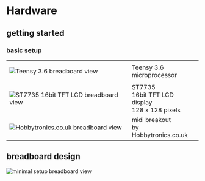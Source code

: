 # Hardware

## getting started
### basic setup
<table>
 <tr>
  <td>
   
   ![Teensy 3.6 breadboard view](https://raw.githubusercontent.com/newdigate/arduino-midi-writer/master/Hardware/svg/teensy3.6_breadboard.svg?sanitize=true "Teensy 3.6 microcontroller board")
   
  </td>
    <td>
     Teensy 3.6 <br/> microprocessor
    </td>
 </tr>
 
 
  <tr>
  <td>
   
   ![ST7735 16bit TFT LCD breadboard view](https://github.com/newdigate/teensy-midi-looper/blob/master/Hardware/svg/st7735.svg?sanitize=true "ST7735 16bit TFT LCD display")
   
  </td>
    <td>
     ST7735 <br/> 16bit TFT LCD display <br/> 128 x 128 pixels
    </td>
 </tr>
 
   <tr>
  <td>
   
   ![Hobbytronics.co.uk breadboard view](https://github.com/newdigate/teensy-midi-looper/blob/master/Hardware/svg/hobbytronics-midi-breakout.svg?sanitize=true "Hobbytronics.co.uk midi breakout")
   
  </td>
    <td>     
midi breakout <br/> by Hobbytronics.co.uk  
    </td>
 </tr>
 
</table>


## breadboard design 
![minimal setup breadboard view](https://raw.githubusercontent.com/newdigate/teensy-midi-looper/master/Hardware/png/TeensyMidiLooper-Minimal.png "minimal setup breadbord")
